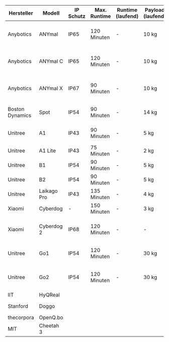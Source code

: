 | Hersteller            | Modell           | IP Schutz | Max. Runtime | Runtime (laufend) | Payload (laufend) | Payload (stehend) | Geschwindigkeit | Code            | Hardware             | Besonderheiten                               | Preis       |
|-----------------------|------------------|-----------|--------------|-------------------|-------------------|-------------------|------------------|-----------------|----------------------|---------------------------------------------|-------------|
| Anybotics             | ANYmal           | IP65      | 120 Minuten  | -                 | 10 kg             | -                 | 1 m/s             | -               | Robuste Bauweise, Vielseitige Anwendungen   | Preis auf Anfrage |
| Anybotics             | ANYmal C         | IP65      | 120 Minuten  | -                 | 10 kg             | -                 | 1 m/s             | -               | Kompakte Bauweise, Anpassbare Erweiterungen | Preis auf Anfrage |
| Anybotics             | ANYmal X         | IP67      | 90 Minuten   | -                 | 10 kg             | -                 | 1 m/s             | -               | Kollaborative Fähigkeiten, Robuste Bauweise | Preis auf Anfrage |
| Boston Dynamics       | Spot             | IP54      | 90 Minuten   | -                 | 14 kg             | -                 | -                | -               | Fortgeschrittene Mobilität, Sensoren, SDK   | 64.000€     |
| Unitree               | A1               | IP43      | 90 Minuten   | -                 | 5 kg              | 10 kg             | 2 m/s             | -               | Robuste Konstruktion, KI-Fähigkeiten        | Preis auf Anfrage |
| Unitree               | A1 Lite          | IP43      | 75 Minuten   | -                 | 2 kg              | 5 kg              | 1.5 m/s           | -               | Kompakt, Leichtgewicht                       | Preis auf Anfrage |
| Unitree               | B1               | IP54      | 90 Minuten   | -                 | 5 kg              | 10 kg             | 2 m/s             | -               | Kompakt, Agil                               | Preis auf Anfrage |
| Unitree               | B2               | IP54      | 90 Minuten   | -                 | 5 kg              | 10 kg             | 2 m/s             | -               | Robust, Vielseitig                          | Preis auf Anfrage |
| Unitree               | Laikago Pro      | IP43      | 135 Minuten  | -                 | 4 kg              | -                 | -                | -               | Fortgeschrittene Beinkonstruktion           | Preis auf Anfrage |
| Xiaomi                | Cyberdog         | -         | 150 Minuten  | -                 | 3 kg              | -                 | -                | KI-Funktionen   | Anpassbare Erweiterungen                    | 1.300€      |
| Xiaomi                | Cyberdog 2       | IP68      | 120 Minuten  | -                 | -                 | -                 | -                | -               | Verbesserte Mobilität, Erweiterte KI-Funktionen | 1.640€      |
| Unitree               | Go1              | IP54      | 120 Minuten  | -                 | 30 kg             | -                 | 1.5 m/s           | -               | Geländegängig, Anpassbare Erweiterungen      | 3.300€      |
| Unitree               | Go2              | IP54      | 120 Minuten  | -                 | 30 kg             | -                 | 2 m/s             | -               | Verbesserte Geschwindigkeit, Anpassbare Erweiterungen | 1.500€      |
| IIT                   | HyQReal          |           |              |                   |                   |                   |                  |                 |                      |                                             |             |
| Stanford              | Doggo            |           |              |                   |                   |                   |                  | Open Source     |                      |                                             |             |
| thecorpora            | OpenQ.bo          |           |              |                   |                   |                   | Open Source      |                  |                      | 2.300€      |
| MIT                   | Cheetah 3        |           |              |                   |                   |                   |                  |                 |                      |                                             |             |
